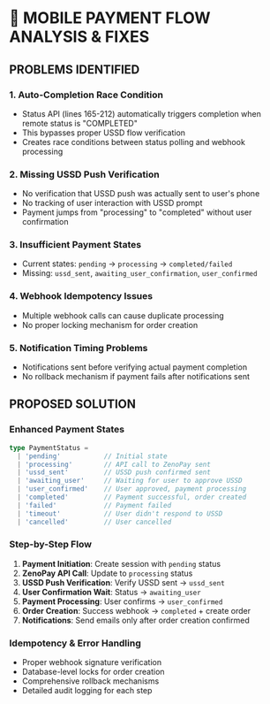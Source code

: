 # 🚨 MOBILE PAYMENT FLOW ANALYSIS & FIXES

## **PROBLEMS IDENTIFIED**

### 1. **Auto-Completion Race Condition**
- Status API (lines 165-212) automatically triggers completion when remote status is "COMPLETED"
- This bypasses proper USSD flow verification
- Creates race conditions between status polling and webhook processing

### 2. **Missing USSD Push Verification** 
- No verification that USSD push was actually sent to user's phone
- No tracking of user interaction with USSD prompt
- Payment jumps from "processing" to "completed" without user confirmation

### 3. **Insufficient Payment States**
- Current states: `pending` → `processing` → `completed/failed`
- Missing: `ussd_sent`, `awaiting_user_confirmation`, `user_confirmed`

### 4. **Webhook Idempotency Issues**
- Multiple webhook calls can cause duplicate processing
- No proper locking mechanism for order creation

### 5. **Notification Timing Problems**
- Notifications sent before verifying actual payment completion
- No rollback mechanism if payment fails after notifications sent

## **PROPOSED SOLUTION**

### **Enhanced Payment States**
```typescript
type PaymentStatus = 
  | 'pending'           // Initial state
  | 'processing'        // API call to ZenoPay sent
  | 'ussd_sent'         // USSD push confirmed sent
  | 'awaiting_user'     // Waiting for user to approve USSD
  | 'user_confirmed'    // User approved, payment processing
  | 'completed'         // Payment successful, order created
  | 'failed'            // Payment failed
  | 'timeout'           // User didn't respond to USSD
  | 'cancelled'         // User cancelled
```

### **Step-by-Step Flow**
1. **Payment Initiation**: Create session with `pending` status
2. **ZenoPay API Call**: Update to `processing` status  
3. **USSD Push Verification**: Verify USSD sent → `ussd_sent`
4. **User Confirmation Wait**: Status → `awaiting_user`
5. **Payment Processing**: User confirms → `user_confirmed`
6. **Order Creation**: Success webhook → `completed` + create order
7. **Notifications**: Send emails only after order creation confirmed

### **Idempotency & Error Handling**
- Proper webhook signature verification
- Database-level locks for order creation
- Comprehensive rollback mechanisms
- Detailed audit logging for each step
